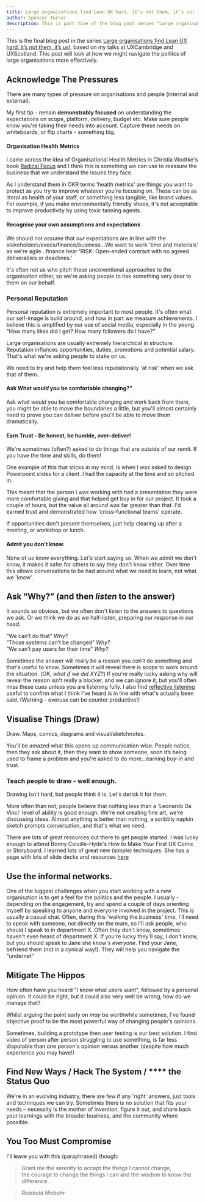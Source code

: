 ```yaml
---
title: Large organisations find Lean UX hard, it’s not them, it’s us! - navigate the politics.
author: Spencer Turner
description: This is part five of the blog post series "Large organisations find Lean UX hard, it’s not them, it’s us!", based on my talks at UXCambridge and UXScotland. In this post we'll look at how we might more effectively navigate the politics of large organisations.
---
```


This is the final blog post in the series [Large organisations find Lean UX hard, it’s not them, it’s us!](/posts/lean-ux-in-the-enterprise-is-hard/), based on my talks at UXCambridge and UXScotland. This post will look at how we might navigate the politics of large organisations more effectively.

## Acknowledge The Pressures
There are many types of pressure on organisations and people (internal and external). 

My first tip - remain **demonstrably focused** on understanding the expectations on scope, platform, delivery, budget etc. Make sure people know you're taking their needs into account. Capture these needs on whiteboards, or flip charts - something big.

#### Organisation Health Metrics
I came across the idea of Organisational Health Metrics in Christia Wodtke's book [Radical Focus](http://eleganthack.com/the-art-of-the-okr/) and I think this is something we can use to reassure the business that we understand the issues they face.

As I understand them in OKR terms 'health metrics' are things you want to protect as you try to improve whatever you're focusing on. These can be as literal as health of your staff, or something less tangible, like brand values. For example, if you make environmentally friendly shoes, it's not acceptable to improve productivity by using toxic tanning agents. 

#### Recognise your own assumptions and expectations
We should not assume that _our_ expectations are in line with the stakeholders/execs/finance/business...We want to work 'time and materials' as we're agile...finance hear 'RISK: Open-ended contract with no agreed deliverables or deadlines.'

It's often not us who pitch these uncoventional approaches to the organisation either, so we're asking people to risk something very dear to them on our behalf.

### Personal Reputation
Personal reputation is extremely important to most people. It's often what our self-image is build around, and how in part we measure achievements. I believe this is amplified by our use of social media, especially in the young. "How many likes did I get? How many followers do I have?"

Large organisations are usually extremely hierarchical in structure. Reputation influnces opportunities, duties, promotions and potential salary. That's what we're asking people to stake on us.

We need to try and help them feel less reputationally 'at risk' when we ask that of them.

#### Ask What _would_ you be comfortable changing?" 
Ask what _would_ you be comfortable changing and work back from there, you might be able to move the boundaries a little, but you'll almost certainly need to prove you can deliver before you'll be able to move them dramatically.

#### Earn Trust - Be honest, be humble, over-deliver! 
We're sometimes (often?) asked to do things that are outside of our remit. If you have the time and skills, do them!

One example of this that sticks in my mind, is when I was asked to design Powerpoint slides for a client. I had the capacity at the time and so pitched in. 

This meant that the person I was working with had a presentation they were more comfortable giving and that helped get buy in for our project. It took a couple of hours, but the value all around was far greater than that. I'd earned trust and demonstrated how 'cross-functional teams' operate.

If opportunities don't present themselves, just help clearing up after a meeting, or workshop or lunch. 

#### Admit you don't know.
None of us know everything. Let's start saying so. When we admit we don't know, it makes it safer for others to say they don't know either. Over time this allows conversations to be had around what we need to learn, not what we 'know'.

## Ask “Why?” (and then _listen_ to the answer)
It sounds so obvious, but we often don't listen to the answers to questions we ask. Or we think we do as we half-listen, preparing our response in our head.

“We can’t do that” _Why?_  
“Those systems can’t be changed” _Why?_  
“We can’t pay users for their time” _Why?_

Sometimes the answer will really be a reason you _can't_ do something and that's useful to know. Sometimes it will reveal there is scope to work around the situation. (_OK, what if we did XYZ?_) If you're really lucky asking why will reveal the reason isn't really a blocker, and we can ignore it, but you'll often miss these cues unless you are listening fully. I also find [reflective listening](https://en.wikipedia.org/wiki/Reflective_listening) useful to confirm what I think I've heard is in line with what's actually been said. (Warning - overuse can be counter productive!) 

## Visualise Things (Draw)
Draw. Maps, comics, diagrams and visual/sketchnotes.

You’ll be amazed what this opens up communication wise. People notice, then they ask about it, then they want to show someone, soon it’s being used to frame a problem and you’re asked to do more...earning buy-in and trust.

### Teach people to draw - well enough.
Drawing isn't hard, but people think it is. Let's derisk it for them.

More often than not, people believe that nothing less than a 'Leonardo Da Vinci' level of ability is good enough. We're not creating fine art, we're discussing ideas. Almost anything is better than nothing, a scribbly napkin sketch prompts conversation, and that's what we need. 

There are lots of great resources out there to get people started. I was lucky enough to attend Bonny Colville-Hyde's How to Make Your First UX Comic or Storyboard. I learned lots of great new (simple) techniques. She has a page with lots of slide decks and resources [here](http://www.almostexact.com/ux-comics/)

## Use the informal networks.
One of the biggest challenges when you start working with a new organisation is to get a feel for the politics and the people. I usually - depending on the engagement, try and spend a couple of days orienting myself by speaking to anyone and everyone involved in the project. This is usually a casual chat. Often, during this 'walking the business' time, I'll need to speak with someone, not directly on the team, so I'll ask people, who should I speak to in department X. Often they don't know, sometimes haven't even heard of department X. If you're lucky they'll say, I don't know, but you should speak to Jane she know's _everyone_. Find your Jane, befriend them (not in a cynical way!). They will help you navigate the “undernet”

## Mitigate The Hippos
How often have you heard "I know what users want", followed by a personal opinion. It could be right, but it could also very well be wrong, how do we manage that?

Whilst arguing the point early on _may_ be worthwhile sometimes, I've found objective proof to be the most powerful way of changing people's opinions. 

Sometimes, building a prototype then user testing is our best solution. I find video of person after person struggling to use something, is far less disputable than one person's opinion versus another (despite how much experience you may have!)


## Find New Ways / Hack The System / **** the Status Quo
We're in an evolving industry, there are few if any 'right' answers, just tools and techniques we can try. Sometimes there is no solution that fits your needs – necessity is the mother of invention, figure it out, and share back your learnings with the broader business, and the community where possible. 

## You Too Must Compromise
I'll leave you with this (paraphrased) though:
> Grant me the serenity to accept the things I cannot change,  
> the courage to change the things I can and the wisdom to know the difference.

> _Reinhold Niebuhr_
